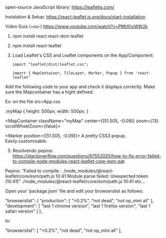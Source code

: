 open-source JavaScript library:
https://leafletjs.com/

Instalation & Setup:
https://react-leaflet.js.org/docs/start-installation

Video Guia (+ou-)
https://www.youtube.com/watch?v=PMtXhxW6t2k

1. npm install react react-dom leaflet

2. npm install react-leaflet

3. Load Leaflet's CSS and Leaflet components on the App/Component:

   `import "leaflet/dist/leaflet.css";`

   `import { MapContainer, TileLayer, Marker, Popup } from 'react-leaflet'`

Add the following code to your app and check it displays correctly.
Make sure the Mapcontainer has a hight defined.

Ex: on the file src>App.css

.myMap {
height: 500px;
width: 500px;
}

<MapContainer
className="myMap"
center={[51.505, -0.09]}
zoom={13}
scrollWheelZoom={false}>

<TileLayer
    attribution='&copy; <a href="http://osm.org/copyright">OpenStreetMap</a> contributors'
    url="https://{s}.tile.openstreetmap.org/{z}/{x}/{y}.png"
  />
<Marker position={[51.505, -0.09]}>
<Popup>
A pretty CSS3 popup. <br /> Easily customizable.
</Popup>
</Marker>
</MapContainer>

3. Resolvendo pepino:
   https://stackoverflow.com/questions/67552020/how-to-fix-error-failed-to-compile-node-modules-react-leaflet-core-esm-pat

Pepino:
“Failed to compile : ./node_modules/@react-leaflet/core/esm/path.js 10:41 Module parse failed: Unexpected token (10:41)”
./node_modules/@react-leaflet/core/esm/path.js 10:41
etc...

Open your 'package.json' file and edit your browserslist as follows:

"browserslist": {
"production": [
">0.2%",
"not dead",
"not op_mini all"
],
"development": [
"last 1 chrome version",
"last 1 firefox version",
"last 1 safari version"
]
},

to:

"browserslist": [
">0.2%",
"not dead",
"not op_mini all"
],

